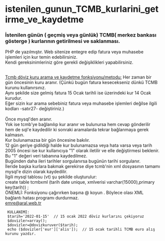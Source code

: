 # istenilen_gunun_TCMB_kurlarini_getirme_ve_kaydetme
<h3>İstenilen günün ( geçmiş veya günlük) TCMB( merkez bankası gösterge ) kurlarının getirilmesi ve saklanması.</h3>
PHP de yazılmıştır. Web sitenize entegre edip fatura veya muhasebe işlemleri için kur temin edebilirsiniz.<br>
Kendi gereksinimleriniz göre gerekli değişiklikleri yapabilirsiniz.<br><br>

<u>Tcmb  döviz kuru arama ve kaydetme fonksiyonu/metodu:</u>
Her zaman bir gün öncesinin kuru aranır. (Çünkü bugün fatura kesecekseniz dünkü TCMB kurunu kullanırsınız.<br>
Aynı şekilde size gelmiş fatura 15 Ocak tarihli ise üzerindeki kur 14 Ocak kurudur.<br>
Eğer sizin kur arama sebebiniz fatura veya muhasebe işlemleri değilse ilgili kodları -satır27- değiştiriniz.)<br>  
Önce mysql'den aranır.<br>
Yok ise tcmb'ye bağlanılıp kur aranır ve bulunursa hem cevap gönderilir hem de sql'e kaydedilir ki
sonraki aramalarda tekrar bağlanmaya gerek kalmasın.<br>
Kur bulunamazsa bir gün öncesine bakılır.<br>
12 gün geriye gidildiği halde kur bulunamazsa veya hata varsa veya tarih 2005 öncesi ise kur kullanıcıya "1" olarak iletilir
ve elle değiştirmesi beklenir. Bu "1" değeri veri tabanına kaydedilmez.<br>
Bugünden daha ileri tarihler sorgulanırsa  bugünün tarihi sorgulanır.<br>
İleride başka kurlara bakmak gerekirse diye tcmb'nin xml dosyasının tamamı mysql'e dizin olarak kaydedilir.<br>
İlgili mysql tablosu (vt) şu şekilde oluşturulur:<br>
create table tcmbxml (tarih date unique, xmlverisi varchar(15000),primary key(tarih)) ;<br>
ÖNEMLİ: Fonksiyonu çağırırken başına @ koyun . Böylece olası XML bağlantı hatası programı durdurmaz.<br>
<u>emre@aral.web.tr</u>
     
     KULLANIMI: 
     $tarih='2022-01-15'  // 15 ocak 2022 döviz kurlarını çekiyoruz
     $dovizler=array();
     $dovizler=@dovizkuruver($tarih); 
     echo ($dovizler['eur']['alis']);  // 15 ocak tarihli TCMB euro alış kurunu yazdır. 
  
